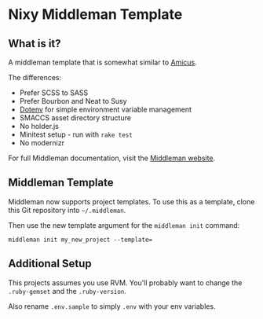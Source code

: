 # Nixy Middleman Template

## What is it?

A middleman template that is somewhat similar to [Amicus](https://github.com/nathos/amicus). 

The differences:

* Prefer SCSS to SASS
* Prefer Bourbon and Neat to Susy
* [Dotenv](https://github.com/bkeepers/dotenv) for simple environment variable management
* SMACCS asset directory structure
* No holder.js
* Minitest setup - run with `rake test`
* No modernizr

For full Middleman documentation, visit the [Middleman website](http://middlemanapp.com/).


## Middleman Template

Middleman now supports project templates. To use this as a template, clone this Git repository into ```~/.middleman```.

Then use the new template argument for the ```middleman init``` command:

```middleman init my_new_project --template=```

## Additional Setup

This projects assumes you use RVM.  You'll probably want to change the `.ruby-gemset` and the `.ruby-version`.

Also rename `.env.sample` to simply `.env` with your env variables.
